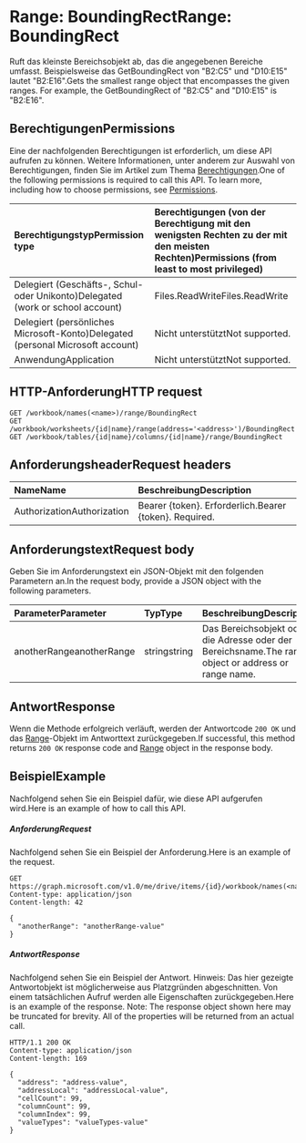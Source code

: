 # <a name="range-boundingrect"></a><span data-ttu-id="6bc02-101">Range: BoundingRect</span><span class="sxs-lookup"><span data-stu-id="6bc02-101">Range: BoundingRect</span></span>

<span data-ttu-id="6bc02-p101">Ruft das kleinste Bereichsobjekt ab, das die angegebenen Bereiche umfasst. Beispielsweise das GetBoundingRect von "B2:C5" und "D10:E15" lautet "B2:E16".</span><span class="sxs-lookup"><span data-stu-id="6bc02-p101">Gets the smallest range object that encompasses the given ranges. For example, the GetBoundingRect of "B2:C5" and "D10:E15" is "B2:E16".</span></span>
## <a name="permissions"></a><span data-ttu-id="6bc02-104">Berechtigungen</span><span class="sxs-lookup"><span data-stu-id="6bc02-104">Permissions</span></span>
<span data-ttu-id="6bc02-p102">Eine der nachfolgenden Berechtigungen ist erforderlich, um diese API aufrufen zu können. Weitere Informationen, unter anderem zur Auswahl von Berechtigungen, finden Sie im Artikel zum Thema [Berechtigungen](../../../concepts/permissions_reference.md).</span><span class="sxs-lookup"><span data-stu-id="6bc02-p102">One of the following permissions is required to call this API. To learn more, including how to choose permissions, see [Permissions](../../../concepts/permissions_reference.md).</span></span>

|<span data-ttu-id="6bc02-107">Berechtigungstyp</span><span class="sxs-lookup"><span data-stu-id="6bc02-107">Permission type</span></span>      | <span data-ttu-id="6bc02-108">Berechtigungen (von der Berechtigung mit den wenigsten Rechten zu der mit den meisten Rechten)</span><span class="sxs-lookup"><span data-stu-id="6bc02-108">Permissions (from least to most privileged)</span></span>              |
|:--------------------|:---------------------------------------------------------|
|<span data-ttu-id="6bc02-109">Delegiert (Geschäfts-, Schul- oder Unikonto)</span><span class="sxs-lookup"><span data-stu-id="6bc02-109">Delegated (work or school account)</span></span> | <span data-ttu-id="6bc02-110">Files.ReadWrite</span><span class="sxs-lookup"><span data-stu-id="6bc02-110">Files.ReadWrite</span></span>    |
|<span data-ttu-id="6bc02-111">Delegiert (persönliches Microsoft-Konto)</span><span class="sxs-lookup"><span data-stu-id="6bc02-111">Delegated (personal Microsoft account)</span></span> | <span data-ttu-id="6bc02-112">Nicht unterstützt</span><span class="sxs-lookup"><span data-stu-id="6bc02-112">Not supported.</span></span>    |
|<span data-ttu-id="6bc02-113">Anwendung</span><span class="sxs-lookup"><span data-stu-id="6bc02-113">Application</span></span> | <span data-ttu-id="6bc02-114">Nicht unterstützt</span><span class="sxs-lookup"><span data-stu-id="6bc02-114">Not supported.</span></span> |

## <a name="http-request"></a><span data-ttu-id="6bc02-115">HTTP-Anforderung</span><span class="sxs-lookup"><span data-stu-id="6bc02-115">HTTP request</span></span>
<!-- { "blockType": "ignored" } -->
```http
GET /workbook/names(<name>)/range/BoundingRect
GET /workbook/worksheets/{id|name}/range(address='<address>')/BoundingRect
GET /workbook/tables/{id|name}/columns/{id|name}/range/BoundingRect

```
## <a name="request-headers"></a><span data-ttu-id="6bc02-116">Anforderungsheader</span><span class="sxs-lookup"><span data-stu-id="6bc02-116">Request headers</span></span>
| <span data-ttu-id="6bc02-117">Name</span><span class="sxs-lookup"><span data-stu-id="6bc02-117">Name</span></span>       | <span data-ttu-id="6bc02-118">Beschreibung</span><span class="sxs-lookup"><span data-stu-id="6bc02-118">Description</span></span>|
|:---------------|:----------|
| <span data-ttu-id="6bc02-119">Authorization</span><span class="sxs-lookup"><span data-stu-id="6bc02-119">Authorization</span></span>  | <span data-ttu-id="6bc02-p103">Bearer {token}. Erforderlich.</span><span class="sxs-lookup"><span data-stu-id="6bc02-p103">Bearer {token}. Required.</span></span> |

## <a name="request-body"></a><span data-ttu-id="6bc02-122">Anforderungstext</span><span class="sxs-lookup"><span data-stu-id="6bc02-122">Request body</span></span>
<span data-ttu-id="6bc02-123">Geben Sie im Anforderungstext ein JSON-Objekt mit den folgenden Parametern an.</span><span class="sxs-lookup"><span data-stu-id="6bc02-123">In the request body, provide a JSON object with the following parameters.</span></span>

| <span data-ttu-id="6bc02-124">Parameter</span><span class="sxs-lookup"><span data-stu-id="6bc02-124">Parameter</span></span>    | <span data-ttu-id="6bc02-125">Typ</span><span class="sxs-lookup"><span data-stu-id="6bc02-125">Type</span></span>   |<span data-ttu-id="6bc02-126">Beschreibung</span><span class="sxs-lookup"><span data-stu-id="6bc02-126">Description</span></span>|
|:---------------|:--------|:----------|
|<span data-ttu-id="6bc02-127">anotherRange</span><span class="sxs-lookup"><span data-stu-id="6bc02-127">anotherRange</span></span>|<span data-ttu-id="6bc02-128">string</span><span class="sxs-lookup"><span data-stu-id="6bc02-128">string</span></span>|<span data-ttu-id="6bc02-129">Das Bereichsobjekt oder die Adresse oder der Bereichsname.</span><span class="sxs-lookup"><span data-stu-id="6bc02-129">The range object or address or range name.</span></span>|

## <a name="response"></a><span data-ttu-id="6bc02-130">Antwort</span><span class="sxs-lookup"><span data-stu-id="6bc02-130">Response</span></span>

<span data-ttu-id="6bc02-131">Wenn die Methode erfolgreich verläuft, werden der Antwortcode `200 OK` und das [Range](../resources/range.md)-Objekt im Antworttext zurückgegeben.</span><span class="sxs-lookup"><span data-stu-id="6bc02-131">If successful, this method returns `200 OK` response code and [Range](../resources/range.md) object in the response body.</span></span>

## <a name="example"></a><span data-ttu-id="6bc02-132">Beispiel</span><span class="sxs-lookup"><span data-stu-id="6bc02-132">Example</span></span>
<span data-ttu-id="6bc02-133">Nachfolgend sehen Sie ein Beispiel dafür, wie diese API aufgerufen wird.</span><span class="sxs-lookup"><span data-stu-id="6bc02-133">Here is an example of how to call this API.</span></span>
##### <a name="request"></a><span data-ttu-id="6bc02-134">Anforderung</span><span class="sxs-lookup"><span data-stu-id="6bc02-134">Request</span></span>
<span data-ttu-id="6bc02-135">Nachfolgend sehen Sie ein Beispiel der Anforderung.</span><span class="sxs-lookup"><span data-stu-id="6bc02-135">Here is an example of the request.</span></span>
<!-- {
  "blockType": "request",
  "name": "range_boundingrect"
}-->
```http
GET https://graph.microsoft.com/v1.0/me/drive/items/{id}/workbook/names(<name>)/range/BoundingRect
Content-type: application/json
Content-length: 42

{
  "anotherRange": "anotherRange-value"
}
```

##### <a name="response"></a><span data-ttu-id="6bc02-136">Antwort</span><span class="sxs-lookup"><span data-stu-id="6bc02-136">Response</span></span>
<span data-ttu-id="6bc02-p104">Nachfolgend sehen Sie ein Beispiel der Antwort. Hinweis: Das hier gezeigte Antwortobjekt ist möglicherweise aus Platzgründen abgeschnitten. Von einem tatsächlichen Aufruf werden alle Eigenschaften zurückgegeben.</span><span class="sxs-lookup"><span data-stu-id="6bc02-p104">Here is an example of the response. Note: The response object shown here may be truncated for brevity. All of the properties will be returned from an actual call.</span></span>
<!-- {
  "blockType": "response",
  "truncated": true,
  "@odata.type": "microsoft.graph.range"
} -->
```http
HTTP/1.1 200 OK
Content-type: application/json
Content-length: 169

{
  "address": "address-value",
  "addressLocal": "addressLocal-value",
  "cellCount": 99,
  "columnCount": 99,
  "columnIndex": 99,
  "valueTypes": "valueTypes-value"
}
```

<!-- uuid: 8fcb5dbc-d5aa-4681-8e31-b001d5168d79
2015-10-25 14:57:30 UTC -->
<!-- {
  "type": "#page.annotation",
  "description": "Range: BoundingRect",
  "keywords": "",
  "section": "documentation",
  "tocPath": ""
}-->